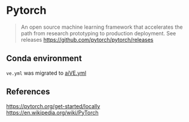 # Pytorch
> An open source machine learning framework that accelerates the path from research prototyping to production deployment. 
See releases https://github.com/pytorch/pytorch/releases 

## Conda environment 
`ve.yml` was migrated to [aiVE.yml](../conda/create-virtual-environments/aiVE.yml)

## References
https://pytorch.org/get-started/locally     
https://en.wikipedia.org/wiki/PyTorch   

